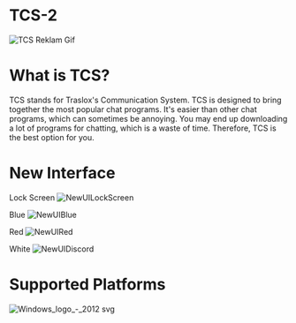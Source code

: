 # TCS-2
![TCS Reklam Gif](https://github.com/Traslox/TCS-2/assets/107253054/b6ee7852-1512-49b0-9a57-719d3f383d5a)

# What is TCS?
TCS stands for Traslox's Communication System. TCS is designed to bring together the most popular chat programs. It's easier than other chat programs, which can sometimes be annoying. You may end up downloading a lot of programs for chatting, which is a waste of time. Therefore, TCS is the best option for you.

# New Interface

Lock Screen
![NewUILockScreen](https://github.com/user-attachments/assets/bf05fa33-3b1f-4aba-9e0e-843943d906a5)

Blue
![NewUIBlue](https://github.com/user-attachments/assets/43eb98f3-b74a-4fe4-aeed-9131d86a5de2)

Red
![NewUIRed](https://github.com/user-attachments/assets/789f2bd6-e77d-483d-ae74-7b82f2ab1a5b)

White
![NewUIDiscord](https://github.com/user-attachments/assets/6580a050-0cb5-4fe2-b7b3-f89db56d44e9)



# Supported Platforms
![Windows_logo_-_2012 svg](https://github.com/Traslox/TCS-2/assets/107253054/b3bc9377-187d-433e-98b0-0d038a663a71)
